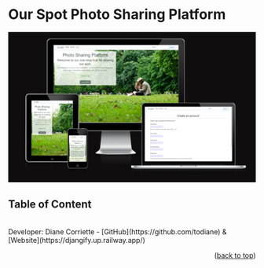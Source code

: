 # Our Spot Photo Sharing Platform
![homepage](readme/images/rm-homepage.webp)


## Table of Content

<br>
Developer: Diane Corriette - [GitHub](https://github.com/todiane) & [Website](https://djangify.up.railway.app/)

<p align="right">(<a href="#table-of-content">back to top</a>)</p>